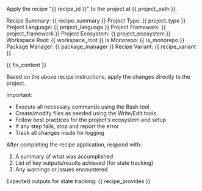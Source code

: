 Apply the recipe "{{ recipe_id }}" to the project at {{ project_path }}.

Recipe Summary: {{ recipe_summary }}
Project Type: {{ project_type }}
Project Language: {{ project_language }}
Project Framework: {{ project_framework }}
Project Ecosystem: {{ project_ecosystem }}
Workspace Root: {{ workspace_root }}
Is Monorepo: {{ is_monorepo }}
Package Manager: {{ package_manager }}
Recipe Variant: {{ recipe_variant }}

{{ fix_content }}

Based on the above recipe instructions, apply the changes directly to the project.

Important:
- Execute all necessary commands using the Bash tool
- Create/modify files as needed using the Write/Edit tools
- Follow best practices for the project's ecosystem and setup
- If any step fails, stop and report the error
- Track all changes made for logging

After completing the recipe application, respond with:
1. A summary of what was accomplished
2. List of key outputs/results achieved (for state tracking)
3. Any warnings or issues encountered

Expected outputs for state tracking: {{ recipe_provides }}